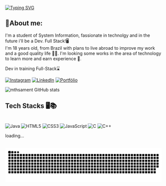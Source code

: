 [![Typing SVG](https://readme-typing-svg.demolab.com?font=Press+Start+2P&size=17&letterSpacing=1px&pause=1007&color=6491de&width=650&height=50&lines=</+Hello+World%2C+I'm+Matheus+Ament+>)](https://git.io/typing-svg)


## 🚀About me:
<p> I'm a student of System Information, fassionate in technolgy and in the future i'll be a Dev. Full Stack!🖥️ </br>
I'm 18 years old, from Brazil with plans to live abroad to improve my work and a good quality life 🧑🏻. I'm looking some works in the area of technology to learn more and earn experience 💼.
</p>
<p> Dev in training Full-Stack⌛ </p>

[![Instagram](https://img.shields.io/badge/Instagram-E4405F?style=for-the-badge&logo=instagram&logoColor=white)](https://www.instagram.com/mths_ament04/)
[![LinkedIn](https://img.shields.io/badge/LinkedIn-0077B5?style=for-the-badge&logo=linkedin&logoColor=white)](https://www.linkedin.com/in/matheus-ament-correa/)
[![Portfólio](https://img.shields.io/badge/website-000000?style=for-the-badge&logo=About.me&logoColor=white)]()

![mthsament GitHub stats](https://github-readme-stats.vercel.app/api?username=mthsament&show_icons=true&theme=radical)

## Tech Stacks 🖥️📚

<div style="display:inline block"></br> 
<img align="center" alt="Java" src="https://img.shields.io/badge/Java-ED8B00?style=for-the-badge&logo=openjdk&logoColor=white">
<img align="center" alt="HTML5" src="https://img.shields.io/badge/HTML5-E34F26?style=for-the-badge&logo=html5&logoColor=white">
<img align="center" alt="CSS3" src="https://img.shields.io/badge/CSS3-1572B6?style=for-the-badge&logo=css3&logoColor=white">
<img align="center" alt="JavaScript" src="https://img.shields.io/badge/JavaScript-F7DF1E?style=for-the-badge&logo=javascript&logoColor=black">
<img align="center" alt="C" src="https://img.shields.io/badge/C-00599C?style=for-the-badge&logo=c&logoColor=white">
<img align="center" alt="C++" src="https://img.shields.io/badge/C%2B%2B-00599C?style=for-the-badge&logo=c%2B%2B&logoColor=white">

<p>loading...</p>
</div></br>

<picture align="center">
  <source media="(prefers-color-scheme: dark)" srcset="https://raw.githubusercontent.com/mthsament/mthsament/output/github-contribution-grid-snake-dark.svg">
  <source media="(prefers-color-scheme: light)" srcset="https://raw.githubusercontent.com/mthsament/mthsament/output/github-contribution-grid-snake-dark.svg">
  <img align="center" alt="github contribution grid snake animation" src="https://raw.githubusercontent.com/mari4souza/mari4souza/output/github-contribution-grid-snake.svg">
</picture>
